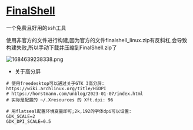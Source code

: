 # [FinalShell](https://www.hostbuf.com/)

一个免费且好用的ssh工具

使用非官方的文件进行构建,因为官方的文件finalshell_linux.zip有反斜杠,会导致构建失败,所以手动下载并压缩到FinalShell.zip了


![1684639238338.png](https://img1.imgtp.com/2023/05/21/eej6Vuue.png)

- 关于高分屏

```shell
# 使用freedesktop可以通过关于GTK 3高分屏: https://wiki.archlinux.org/title/HiDPI
# https://horstmann.com/unblog/2023-01-07/index.html
# 实际是配置的 ~/.Xresources 的 Xft.dpi: 96

# 用flatseal配置环境变量即可;2k,192的字体dpi可以设置:
GDK_SCALE=2
GDK_DPI_SCALE=0.5
```
